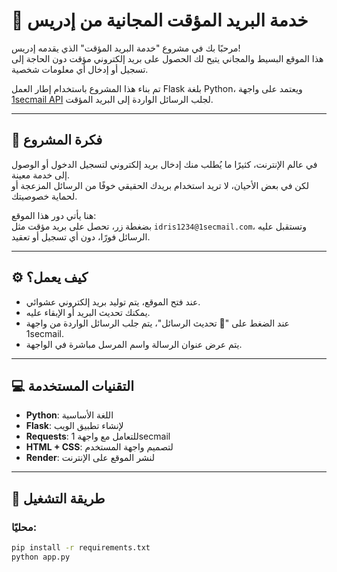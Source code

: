 # 📧 خدمة البريد المؤقت المجانية من إدريس  
  
مرحبًا بك في مشروع "خدمة البريد المؤقت" الذي يقدمه إدريس!  
هذا الموقع البسيط والمجاني يتيح لك الحصول على بريد إلكتروني مؤقت دون الحاجة إلى تسجيل أو إدخال أي معلومات شخصية.  
  
تم بناء هذا المشروع باستخدام إطار العمل Flask بلغة Python، ويعتمد على واجهة [1secmail API](https://www.1secmail.com/api/) لجلب الرسائل الواردة إلى البريد المؤقت.  
  
---  
  
## 🎯 فكرة المشروع  
  
في عالم الإنترنت، كثيرًا ما يُطلب منك إدخال بريد إلكتروني لتسجيل الدخول أو الوصول إلى خدمة معينة.  
لكن في بعض الأحيان، لا تريد استخدام بريدك الحقيقي خوفًا من الرسائل المزعجة أو لحماية خصوصيتك.  
  
هنا يأتي دور هذا الموقع:  
بضغطة زر، تحصل على بريد مؤقت مثل `idris1234@1secmail.com`، وتستقبل عليه الرسائل فورًا، دون أي تسجيل أو تعقيد.  
  
---  
  
## ⚙️ كيف يعمل؟  
  
- عند فتح الموقع، يتم توليد بريد إلكتروني عشوائي.  
- يمكنك تحديث البريد أو الإبقاء عليه.  
- عند الضغط على "📨 تحديث الرسائل"، يتم جلب الرسائل الواردة من واجهة 1secmail.  
- يتم عرض عنوان الرسالة واسم المرسل مباشرة في الواجهة.  
  
---  
  
## 💻 التقنيات المستخدمة  
  
- **Python**: اللغة الأساسية  
- **Flask**: لإنشاء تطبيق الويب  
- **Requests**: للتعامل مع واجهة 1secmail  
- **HTML + CSS**: لتصميم واجهة المستخدم  
- **Render**: لنشر الموقع على الإنترنت  
  
---  
  
## 🚀 طريقة التشغيل  
  
### محليًا:  
  
```bash  
pip install -r requirements.txt  
python app.py
